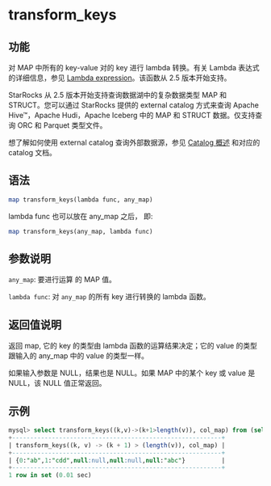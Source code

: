 # transform_keys

## 功能

对 MAP 中所有的 key-value 对的 key 进行 lambda 转换。有关 Lambda 表达式的详细信息，参见 [Lambda expression](../Lambda_expression.md)。该函数从 2.5 版本开始支持。

StarRocks 从 2.5 版本开始支持查询数据湖中的复杂数据类型 MAP 和 STRUCT。您可以通过 StarRocks 提供的 external catalog 方式来查询 Apache Hive™，Apache Hudi，Apache Iceberg 中的 MAP 和 STRUCT 数据。仅支持查询 ORC 和 Parquet 类型文件。

想了解如何使用 external catalog 查询外部数据源，参见 [Catalog 概述](../../../data_source/catalog/catalog_overview.md) 和对应的 catalog 文档。

## 语法

```Haskell
map transform_keys(lambda func, any_map)
```
lambda func 也可以放在 any_map 之后， 即:

```Haskell
map transform_keys(any_map, lambda func)
```

## 参数说明

`any_map`:  要进行运算 的 MAP 值。

`lambda func`: 对 `any_map` 的所有 key 进行转换的 lambda 函数。

## 返回值说明

返回 map, 它的 key 的类型由 lambda 函数的运算结果决定；它的 value 的类型跟输入的 any_map 中的 value 的类型一样。

如果输入参数是 NULL，结果也是 NULL。如果 MAP 中的某个 key 或 value 是 NULL，该 NULL 值正常返回。

## 示例

```SQL
mysql> select transform_keys((k,v)->(k+1>length(v)), col_map) from (select map_from_arrays([1,3,null,2,null],['ab','cdd',null,null,'abc']) as col_map)A;
+----------------------------------------------------------+
| transform_keys((k, v) -> (k + 1) > (length(v)), col_map) |
+----------------------------------------------------------+
| {0:"ab",1:"cdd",null:null,null:null,null:"abc"}          |
+----------------------------------------------------------+
1 row in set (0.01 sec)
```

